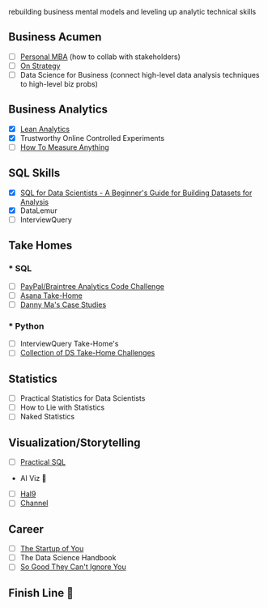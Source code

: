 rebuilding business mental models and leveling up analytic technical skills

## Business Acumen
- [ ] [Personal MBA](https://vk.com/doc210633565_570900216?hash=9XlwlpWSOsRx2BzySAc8IBPWP8xux8S9K35JKB0Kxdg) (how to collab with stakeholders)
- [ ] [On Strategy](file:///Users/mindyng/Downloads/The_boston_consulting_group_on_strategy.pdf)
- [ ] Data Science for Business (connect high-level data analysis techniques to high-level biz probs)

## Business Analytics
- [x] [Lean Analytics](https://choolskool.com/wp-content/uploads/2021/07/Lean-Analytics_-Use-Data-to-Build-a-Better-Startup-Faster-PDFDrive.com-.pdf)
- [x] Trustworthy Online Controlled Experiments
- [ ] [How To Measure Anything](https://www.professionalwargaming.co.uk/HowToMeasureAnythingEd2DouglasWHubbard.pdf)

## SQL Skills
- [x] [SQL for Data Scientists - A Beginner's Guide for Building Datasets for Analysis](https://www.oreilly.com/library/view/sql-for-data/9781119669364/)
- [x] DataLemur
- [ ] InterviewQuery

## Take Homes
### * SQL
- [ ] [PayPal/Braintree Analytics Code Challenge](https://github.com/AlexanderConnelly/BrainTree_SQL_Coding_Challenge_Data_Analyst)
- [ ] [Asana Take-Home](https://github.com/amalrkrishna/asana-take-home/blob/master/Asana-Take-Home.ipynb)
- [ ] [Danny Ma's Case Studies](https://8weeksqlchallenge.com/getting-started/)

### * Python
- [ ] InterviewQuery Take-Home's
- [ ] [Collection of DS Take-Home Challenges](https://github.com/JifuZhao/DS-Take-Home)

## Statistics
- [ ] Practical Statistics for Data Scientists
- [ ] How to Lie with Statistics
- [ ] Naked Statistics

## Visualization/Storytelling
- [ ] [Practical SQL](http://projanco.com/Library/Practical%20SQL%20A%20Beginner%E2%80%99s%20Guide%20to%20Storytelling%20with%20Data.pdf)
* AI Viz 🤩
- [ ] [Hal9](https://www.hal9.com/?gclid=CjwKCAiA3KefBhByEiwAi2LDHKJD9Kf-ErD37hloRHBzFIJmf5-u5nUCeLYbE_r33-XCXFQfttbq-hoCYFoQAvD_BwE)
- [ ] [Channel](https://www.usechannel.com/)

## Career
- [ ] [The Startup of You](https://thefloforce.files.wordpress.com/2015/06/the-start-up-of-you-reid-hoffman.pdf)
- [ ] The Data Science Handbook
- [ ] [So Good They Can't Ignore You](http://www.stafforini.com/docs/Newport%20-%20So%20good%20they%20can't%20ignore%20you.pdf)

## Finish Line 🎉
